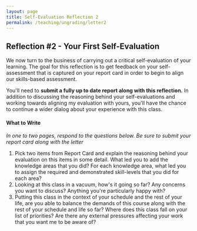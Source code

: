 ```yaml
---
layout: page
title: Self-Evaluation Reflection 2
permalink: /teaching/ungrading/letter2
---
```


## Reflection \#2 - Your First Self-Evaluation

We now turn to the business of carrying out a critical self-evaluation of your learning.  The goal for this reflection is to get feedback on your self-assessment that is captured on your report card in order to begin to align our skills-based assessment. 

You'll need to **submit a fully up to date report along with this reflection.**  In addition to discussing the reasoning behind your self-evaluations and working towards aligning my evaluation with yours, you'll have the chance to continue a wider dialog about your experience with this class.

#### What to Write

*In one to two pages, respond to the questions below. Be sure to submit your report card along with the letter*

1. Pick two items from Report Card and explain the reasoning behind your evaluation on this items in some detail. What led you to add the knowledge areas that you did?  For each knowledge area, what led you to assign the required and demonstrated skill-levels that you did for each area? 
2. Looking at this class in a vacuum, how's it going so far? Any concerns you want to discuss? Anything you're particularly happy with? 
3. Putting this class in the context of your schedule and the rest of your life, are you able to balance the demands of this course along with the rest of your schedule and life so far? Where does this class fall on your list of priorities? Are there any external pressures affecting your work that you want me to be aware of?
